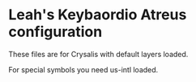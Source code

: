 # Leah's Keybaordio Atreus configuration

These files are for Crysalis with default layers loaded.

For special symbols you need us-intl loaded.
